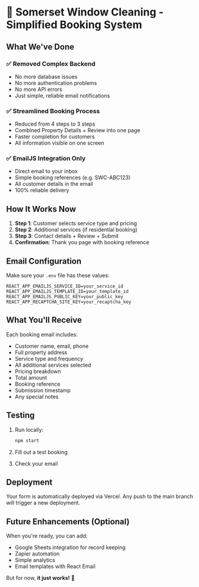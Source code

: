 # 🎯 Somerset Window Cleaning - Simplified Booking System

## What We've Done

### ✅ Removed Complex Backend
- No more database issues
- No more authentication problems  
- No more API errors
- Just simple, reliable email notifications

### ✅ Streamlined Booking Process
- Reduced from 4 steps to 3 steps
- Combined Property Details + Review into one page
- Faster completion for customers
- All information visible on one screen

### ✅ EmailJS Integration Only
- Direct email to your inbox
- Simple booking references (e.g. SWC-ABC123)
- All customer details in the email
- 100% reliable delivery

## How It Works Now

1. **Step 1**: Customer selects service type and pricing
2. **Step 2**: Additional services (if residential booking)
3. **Step 3**: Contact details + Review + Submit
4. **Confirmation**: Thank you page with booking reference

## Email Configuration

Make sure your `.env` file has these values:

```env
REACT_APP_EMAILJS_SERVICE_ID=your_service_id
REACT_APP_EMAILJS_TEMPLATE_ID=your_template_id
REACT_APP_EMAILJS_PUBLIC_KEY=your_public_key
REACT_APP_RECAPTCHA_SITE_KEY=your_recaptcha_key
```

## What You'll Receive

Each booking email includes:
- Customer name, email, phone
- Full property address
- Service type and frequency
- All additional services selected
- Pricing breakdown
- Total amount
- Booking reference
- Submission timestamp
- Any special notes

## Testing

1. Run locally:
   ```bash
   npm start
   ```

2. Fill out a test booking

3. Check your email

## Deployment

Your form is automatically deployed via Vercel. Any push to the main branch will trigger a new deployment.

## Future Enhancements (Optional)

When you're ready, you can add:
- Google Sheets integration for record keeping
- Zapier automation
- Simple analytics
- Email templates with React Email

But for now, **it just works!** 🎉